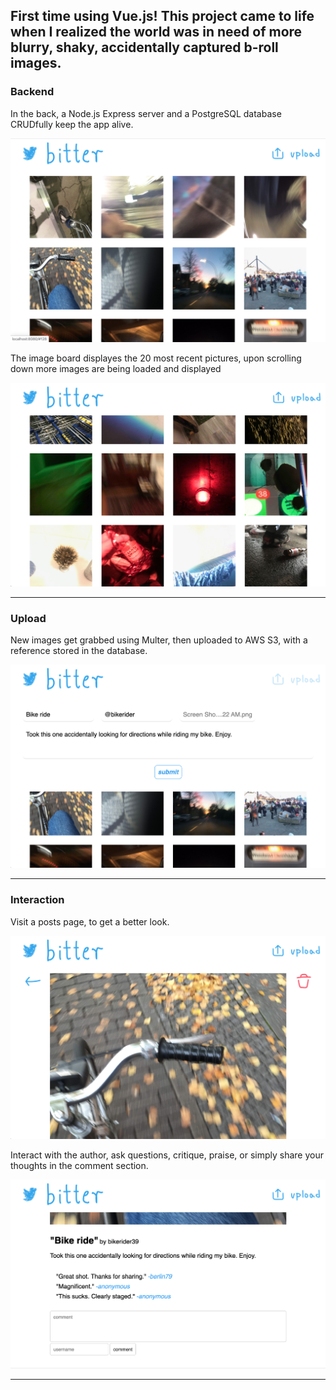 First time using Vue.js! This project came to life when I realized the world was in need of more blurry, shaky, accidentally captured b-roll images.
---

### Backend

In the back, a Node.js Express server and a PostgreSQL database CRUDfully keep the app alive.

![img](./readme_images/start.png)

The image board displayes the 20 most recent pictures, upon scrolling down more images are being loaded and displayed

![img](./readme_images/scroll.png)

---

### Upload

New images get grabbed using Multer, then uploaded to AWS S3, with a reference stored in the database.

![img](./readme_images/upload.png)

---

### Interaction

Visit a posts page, to get a better look.

![img](./readme_images/comment1.png)

Interact with the author, ask questions, critique, praise, or simply share your thoughts in the comment section.

![img](./readme_images/comment2.png)

---
